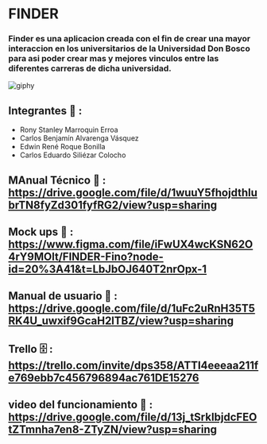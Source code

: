 #                                                                              FINDER

### Finder es una aplicacion creada con el fin de crear una mayor interaccion en los universitarios de la Universidad Don Bosco para asi poder crear mas y mejores vinculos entre las diferentes carreras de dicha universidad.

![giphy](https://user-images.githubusercontent.com/110794204/228585552-c8c1ad90-21ab-4e20-8759-c6e56fc48fac.gif)

## Integrantes :busts_in_silhouette: :
- Rony Stanley Marroquin Erroa
- Carlos Benjamín Alvarenga Vásquez
- Edwin René Roque Bonilla
- Carlos Eduardo Siliézar Colocho

## MAnual Técnico :page_facing_up: : https://drive.google.com/file/d/1wuuY5fhojdthlubrTN8fyZd301fyfRG2/view?usp=sharing
## Mock ups 📱 : https://www.figma.com/file/iFwUX4wcKSN62O4rY9MOlt/FINDER-Fino?node-id=20%3A41&t=LbJbOJ640T2nrOpx-1
## Manual de usuario :open_book: : https://drive.google.com/file/d/1uFc2uRnH35T5RK4U_uwxif9GcaH2lTBZ/view?usp=sharing
## Trello :file_cabinet: : https://trello.com/invite/dps358/ATTI4eeeaa211fe769ebb7c456796894ac761DE15276 
## video del funcionamiento :movie_camera: : https://drive.google.com/file/d/13j_tSrkIbjdcFEOtZTmnha7en8-ZTyZN/view?usp=sharing
